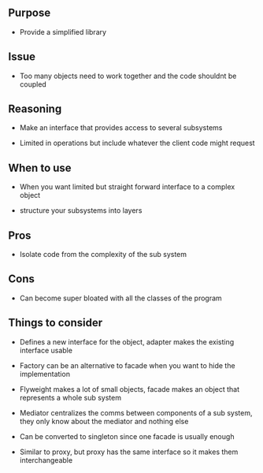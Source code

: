 ## Purpose

* Provide a simplified library

## Issue

* Too many objects need to work together and the code shouldnt be coupled

## Reasoning

* Make an interface that provides access to several subsystems

* Limited in operations but include whatever the client code might request

## When to use

* When you want limited but straight forward interface to a complex object

* structure your subsystems into layers

## Pros

* Isolate code from the complexity of the sub system

## Cons

* Can become super bloated with all the classes of the program

## Things to consider

* Defines a new interface for the object, adapter makes the existing interface usable

* Factory can be an alternative to facade when you want to hide the implementation

* Flyweight makes a lot of small objects, facade makes an object that represents a whole sub system

* Mediator centralizes the comms between components of a sub system, they only know about the mediator and nothing else

* Can be converted to singleton since one facade is usually enough

* Similar to proxy, but proxy has the same interface so it makes them interchangeable